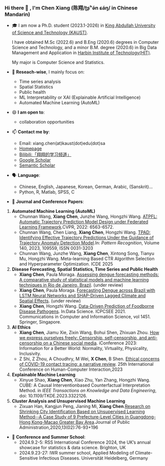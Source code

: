 ### Hi there 👋 , I'm Chen Xiang (陈翔/ʈʂʰə́n ɕáŋ/ in Chinese Mandarin)


- 🎓 I am now a Ph.D. student (2023.1-2026) in [King Abdullah University of Science and Technology (KAUST)](https://www.kaust.edu.sa/en).
  
  I have obtained M.Sc (2022.6) and B.Eng (2020.6) degrees in Computer Science and Technology, and a minor B.M. degree (2020.6) in Big Data Management and Application in [Harbin Institute of Technology(HIT)](http://www.hit.edu.cn).

  My major is Computer Science and Statistics.

- 🔭 **Reseach-wise**, I mainly focus on:
    - Time series analysis
    - Spatial Statistics
    - Public health
    - ML Interpretability or XAI (Explainable Artificial Intelligence)
    - Automated Machine Learning (AutoML)

- 😄 **I am open to**:
    - collaboration opportunities

- 📫 **Contact me by**:
    - Email: xiang.chen(at)kaust(dot)edu(dot)sa
    - [Homepage](https://chenxiang1998.github.io/)
    - [Bilibili:「翔翔的学习频道」](https://space.bilibili.com/1586658)
    - [Google Scholar](https://scholar.google.com.hk/citations?user=-_-FfdQAAAAJ&hl=zh-CN)
    - [Semantic Scholar](https://www.semanticscholar.org/author/Xiang-Chen/2143735745)

- 🗣️ **Language**:
    - Chinese, English, Japanese, Korean, German, Arabic, (Sanskrit)...
    - Python, R, Matlab, SPSS, C

- 📃 **Journal and Conference Papers**:
1. **Automated Machine Learning (AutoML)**
    - Chunnan Wang, **Xiang Chen**, Junzhe Wang, Hongzhi Wang. [ATPFL: Automatic Trajectory Prediction Model Design under Federated Learning Framework](https://openaccess.thecvf.com/content/CVPR2022/html/Wang_ATPFL_Automatic_Trajectory_Prediction_Model_Design_Under_Federated_Learning_Framework_CVPR_2022_paper.html).CVPR, 2022: 6563-6572.
    - Chunnan Wang, Chen Liang, **Xiang Chen**, Hongzhi Wang. [TPAD: Identifying Effective Trajectory Predictions Under the Guidance of Trajectory Anomaly Detection Model](https://www.sciencedirect.com/science/article/pii/S0031320323002595).In: *Pattern Recognition*, Volume 140, 2023, 109559, ISSN 0031-3203
    - Chunnan Wang, Junzhe Wang, **Xiang Chen**, Xintong Song, Tianyu Mu, Hongzhi Wang. Meta-learning Based CTR Algorithm Selection and Hyperparameter Optimization. ICDE 2025
2. **Disease Forecasting, Spatial Statistics, Time Series and Public Health**
    - **Xiang Chen**, Paula Moraga. [Assessing dengue forecasting methods: A comparative study of statistical models and machine learning techniques in Rio de Janeiro, Brazil](https://www.medrxiv.org/content/10.1101/2024.06.12.24308827v1). (under review)
    - **Xiang Chen**, Paula Moraga. [Forecasting Dengue across Brazil with LSTM Neural Networks and SHAP-Driven Lagged Climate and Spatial Effects](https://www.medrxiv.org/content/10.1101/2024.12.11.24318832v1). (under review)
    - **Xiang Chen**, Hongzhi Wang. [Data-Driven Prediction of Foodborne Disease Pathogens](https://link.springer.com/chapter/10.1007/978-981-16-5940-9_8). In:Data Science. ICPCSEE 2021. Communications in Computer and Information Science, vol 1451. Springer, Singapore.
3. **AI Ethics**
    - **Xiang Chen**, Jiamu Xie, Zixin Wang, Bohui Shen, Zhixuan Zhou. [How we express ourselves freely: Censorship, self-censorship, and anti-censorship on a Chinese social media](https://link.springer.com/chapter/10.1007/978-3-031-28032-0_8). iConference 2023: Information for a Better World: Normality, Virtuality, Physicality, Inclusivity.
    - Z Shi, Z Zhou, A Choudhry, M Wei, **X Chen**, B Shen. [Ethical concerns of COVID-19 contact tracing: a narrative review](https://www.ideals.illinois.edu/items/126865). 25th International Conference on Human-Computer Interaction,2023
4. **Explainable Machine Learning**
    - Xinyue Shao, **Xiang Chen**, Xiao Zhu, Yan Zhang, Hongzhi Wang. CUBE: A Causal Interventionbased Counterfactual Interpretation Method. in *IEEE Transactions on Knowledge and Data Engineering*, doi: 10.1109/TKDE.2023.3322126.
6. **Cluster Analysis and Unsupervised Machine Learning**
    - Zixuan Han, Kangjun Peng, Jianing Mi, **Xiang Chen**.[Research on Shrinking City Identification Based on Unsupervised Learning Method--A Case Study of 9 Prefecture-Level Cities in Guangdong-Hong Kong-Macao Greater Bay Area](https://kns.cnki.net/KCMS/detail/detail.aspx?dbcode=CJFD&filename=GGXZ202002007).Journal of Public Administration,2020,13(02):76-93+196

- 💬 **Conference and Summer School**:
  - 2024.9.2-5: RSS International Conference 2024, the UK’s annual showcase for statistics & data science. Brighton, UK
  - 2024.9.23-27: IWR summer school, Applied Modeling of Climate-Sensitive Infectious Diseases. Universität Heidelberg, Germany
#    



